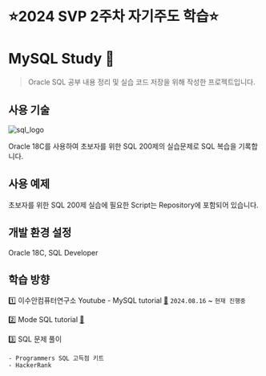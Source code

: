 # :star:2024 SVP 2주차 자기주도 학습:star:  

# MySQL Study 📁
> Oracle SQL 공부 내용 정리 및 실습 코드 저장을 위해 작성한 프로젝트입니다.

## 사용 기술
![sql_logo](https://github.com/user-attachments/assets/a2ed4519-c916-474c-85d3-54aab239d693)

Oracle 18C를 사용하여 초보자를 위한 SQL 200제의 실습문제로
SQL 복습을 기록합니다.

## 사용 예제

초보자를 위한 SQL 200제 실습에 필요한 Script는
Repository에 포함되어 있습니다.

## 개발 환경 설정

Oracle 18C, SQL Developer

## 학습 방향
1️⃣ 이수안컴퓨터연구소 Youtube - MySQL tutorial [🔗](https://www.youtube.com/watch?v=vgIc4ctNFbc&list=PL7ZVZgsnLwEGjReAO-qJtQiJB6e2MJ0ud) `2024.08.16` ~ `현재 진행중`

2️⃣ Mode SQL tutorial [🔗](https://mode.com/sql-tutorial/intro-to-intermediate-sql/)

3️⃣ SQL 문제 풀이
    
    - Programmers SQL 고득점 키트
    - HackerRank
